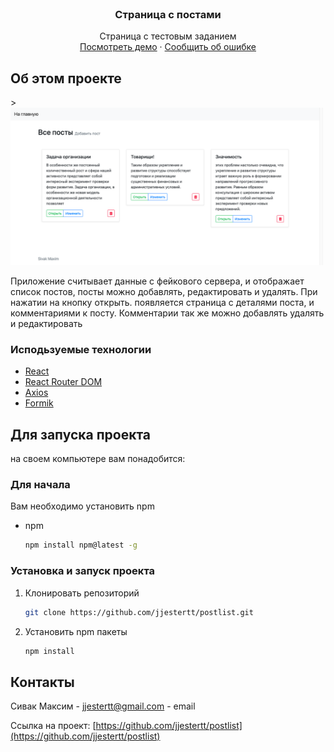 <!-- PROJECT LOGO -->
<br />
<p align="center">
  <h3 align="center">Страница с постами</h3>

  <p align="center">
    Страница с тестовым заданием
    <br />
    <a href="https://github.com/github_username/repo_name">Посмотреть демо</a>
    ·
    <a href="https://github.com/github_username/repo_name/issues">Сообщить об ошибке</a>
  </p>
</p>

<!-- ABOUT THE PROJECT -->
## Об этом проекте
<p>>
<img src="https://raw.githubusercontent.com/jjestertt/postlist/master/screen.png" alt="screen" width="500"">
</p>

Приложение считывает данные с фейкового сервера, и отображает список постов, посты можно добавлять, редактировать и удалять. При нажатии на кнопку открыть. появляется страница с деталями поста, и комментариями к посту. Комментарии так же можно добавлять удалять и редактировать

### Исподьзуемые технологии

* [React](https://ru.reactjs.org/)
* [React Router DOM](https://reactrouter.com/)
* [Axios](https://github.com/axios/axios)
* [Formik](https://formik.org)



<!-- GETTING STARTED -->
## Для запуска проекта

на своем компьютере вам понадобится:

### Для начала

Вам необходимо установить npm
* npm
  ```sh
  npm install npm@latest -g
  ```

### Установка и запуск проекта

1. Клонировать репозиторий
   ```sh
   git clone https://github.com/jjestertt/postlist.git
   ```
2. Установить npm пакеты
   ```sh
   npm install
   ```

<!-- CONTACT -->
## Контакты

Сивак Максим - [jjestertt@gmail.com](jjestertt@gmail.com) - email

Ссылка на проект: [https://github.com/jjestertt/postlist](https://github.com/jjestertt/postlist)
